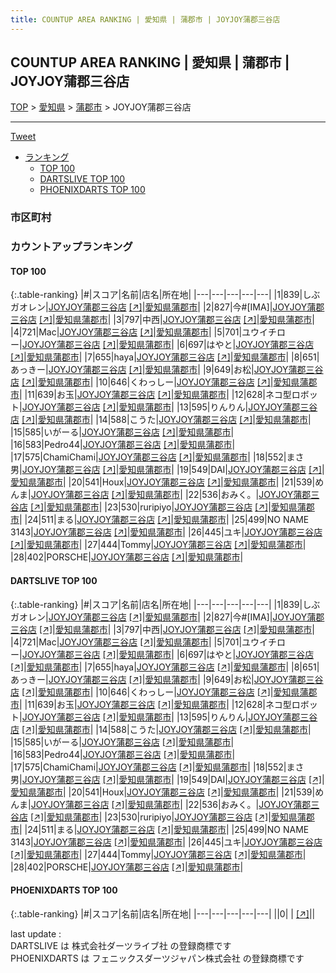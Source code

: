 ```yaml
---
title: COUNTUP AREA RANKING | 愛知県 | 蒲郡市 | JOYJOY蒲郡三谷店
---
```

## COUNTUP AREA RANKING | 愛知県 | 蒲郡市 | JOYJOY蒲郡三谷店

[TOP](/darts/rank/) > [愛知県](/darts/rank/愛知県/) > [蒲郡市](/darts/rank/愛知県/蒲郡市/) > JOYJOY蒲郡三谷店

___

<a href="https://twitter.com/share?ref_src=twsrc%5Etfw" data-text="COUNTUP AREA RANKING | 愛知県蒲郡市JOYJOY蒲郡三谷店" class="twitter-share-button" data-hashtags="DARTSLIVE,PHOENIXDARTS,darts,ダーツ" data-show-count="false">Tweet</a>

* [ランキング](#カウントアップランキング)
    * [TOP 100](#top-100)
    * [DARTSLIVE TOP 100](#dartslive-top-100)
    * [PHOENIXDARTS TOP 100](#phoenixdarts-top-100)

### 市区町村

<ul>

</ul>

### カウントアップランキング

#### TOP 100



{:.table-ranking}
|#|スコア|名前|店名|所在地|
|---|---|---|---|---|
|1|839|<span class="rank-name-dl">しぶガオレン</span>|<a href="/darts/rank/shops/c4c6cdab0f10ce50790ab824ce8730e5.html">JOYJOY蒲郡三谷店</a> <a href="https://search.dartslive.com/jp/shop/c4c6cdab0f10ce50790ab824ce8730e5">[↗]</a>|<a href="/darts/rank/愛知県/蒲郡市">愛知県蒲郡市</a>|
|2|827|<span class="rank-name-dl">今#[IMA]</span>|<a href="/darts/rank/shops/c4c6cdab0f10ce50790ab824ce8730e5.html">JOYJOY蒲郡三谷店</a> <a href="https://search.dartslive.com/jp/shop/c4c6cdab0f10ce50790ab824ce8730e5">[↗]</a>|<a href="/darts/rank/愛知県/蒲郡市">愛知県蒲郡市</a>|
|3|797|<span class="rank-name-dl">中西</span>|<a href="/darts/rank/shops/c4c6cdab0f10ce50790ab824ce8730e5.html">JOYJOY蒲郡三谷店</a> <a href="https://search.dartslive.com/jp/shop/c4c6cdab0f10ce50790ab824ce8730e5">[↗]</a>|<a href="/darts/rank/愛知県/蒲郡市">愛知県蒲郡市</a>|
|4|721|<span class="rank-name-dl">Mac</span>|<a href="/darts/rank/shops/c4c6cdab0f10ce50790ab824ce8730e5.html">JOYJOY蒲郡三谷店</a> <a href="https://search.dartslive.com/jp/shop/c4c6cdab0f10ce50790ab824ce8730e5">[↗]</a>|<a href="/darts/rank/愛知県/蒲郡市">愛知県蒲郡市</a>|
|5|701|<span class="rank-name-dl">ユウイチロー</span>|<a href="/darts/rank/shops/c4c6cdab0f10ce50790ab824ce8730e5.html">JOYJOY蒲郡三谷店</a> <a href="https://search.dartslive.com/jp/shop/c4c6cdab0f10ce50790ab824ce8730e5">[↗]</a>|<a href="/darts/rank/愛知県/蒲郡市">愛知県蒲郡市</a>|
|6|697|<span class="rank-name-dl">はやと</span>|<a href="/darts/rank/shops/c4c6cdab0f10ce50790ab824ce8730e5.html">JOYJOY蒲郡三谷店</a> <a href="https://search.dartslive.com/jp/shop/c4c6cdab0f10ce50790ab824ce8730e5">[↗]</a>|<a href="/darts/rank/愛知県/蒲郡市">愛知県蒲郡市</a>|
|7|655|<span class="rank-name-dl">haya</span>|<a href="/darts/rank/shops/c4c6cdab0f10ce50790ab824ce8730e5.html">JOYJOY蒲郡三谷店</a> <a href="https://search.dartslive.com/jp/shop/c4c6cdab0f10ce50790ab824ce8730e5">[↗]</a>|<a href="/darts/rank/愛知県/蒲郡市">愛知県蒲郡市</a>|
|8|651|<span class="rank-name-dl">あっきー</span>|<a href="/darts/rank/shops/c4c6cdab0f10ce50790ab824ce8730e5.html">JOYJOY蒲郡三谷店</a> <a href="https://search.dartslive.com/jp/shop/c4c6cdab0f10ce50790ab824ce8730e5">[↗]</a>|<a href="/darts/rank/愛知県/蒲郡市">愛知県蒲郡市</a>|
|9|649|<span class="rank-name-dl">お松</span>|<a href="/darts/rank/shops/c4c6cdab0f10ce50790ab824ce8730e5.html">JOYJOY蒲郡三谷店</a> <a href="https://search.dartslive.com/jp/shop/c4c6cdab0f10ce50790ab824ce8730e5">[↗]</a>|<a href="/darts/rank/愛知県/蒲郡市">愛知県蒲郡市</a>|
|10|646|<span class="rank-name-dl">くわっしー</span>|<a href="/darts/rank/shops/c4c6cdab0f10ce50790ab824ce8730e5.html">JOYJOY蒲郡三谷店</a> <a href="https://search.dartslive.com/jp/shop/c4c6cdab0f10ce50790ab824ce8730e5">[↗]</a>|<a href="/darts/rank/愛知県/蒲郡市">愛知県蒲郡市</a>|
|11|639|<span class="rank-name-dl">お玉</span>|<a href="/darts/rank/shops/c4c6cdab0f10ce50790ab824ce8730e5.html">JOYJOY蒲郡三谷店</a> <a href="https://search.dartslive.com/jp/shop/c4c6cdab0f10ce50790ab824ce8730e5">[↗]</a>|<a href="/darts/rank/愛知県/蒲郡市">愛知県蒲郡市</a>|
|12|628|<span class="rank-name-dl">ネコ型ロボット</span>|<a href="/darts/rank/shops/c4c6cdab0f10ce50790ab824ce8730e5.html">JOYJOY蒲郡三谷店</a> <a href="https://search.dartslive.com/jp/shop/c4c6cdab0f10ce50790ab824ce8730e5">[↗]</a>|<a href="/darts/rank/愛知県/蒲郡市">愛知県蒲郡市</a>|
|13|595|<span class="rank-name-dl">りんりん</span>|<a href="/darts/rank/shops/c4c6cdab0f10ce50790ab824ce8730e5.html">JOYJOY蒲郡三谷店</a> <a href="https://search.dartslive.com/jp/shop/c4c6cdab0f10ce50790ab824ce8730e5">[↗]</a>|<a href="/darts/rank/愛知県/蒲郡市">愛知県蒲郡市</a>|
|14|588|<span class="rank-name-dl">こうた</span>|<a href="/darts/rank/shops/c4c6cdab0f10ce50790ab824ce8730e5.html">JOYJOY蒲郡三谷店</a> <a href="https://search.dartslive.com/jp/shop/c4c6cdab0f10ce50790ab824ce8730e5">[↗]</a>|<a href="/darts/rank/愛知県/蒲郡市">愛知県蒲郡市</a>|
|15|585|<span class="rank-name-dl">いがーる</span>|<a href="/darts/rank/shops/c4c6cdab0f10ce50790ab824ce8730e5.html">JOYJOY蒲郡三谷店</a> <a href="https://search.dartslive.com/jp/shop/c4c6cdab0f10ce50790ab824ce8730e5">[↗]</a>|<a href="/darts/rank/愛知県/蒲郡市">愛知県蒲郡市</a>|
|16|583|<span class="rank-name-dl">Pedro44</span>|<a href="/darts/rank/shops/c4c6cdab0f10ce50790ab824ce8730e5.html">JOYJOY蒲郡三谷店</a> <a href="https://search.dartslive.com/jp/shop/c4c6cdab0f10ce50790ab824ce8730e5">[↗]</a>|<a href="/darts/rank/愛知県/蒲郡市">愛知県蒲郡市</a>|
|17|575|<span class="rank-name-dl">ChamiChami</span>|<a href="/darts/rank/shops/c4c6cdab0f10ce50790ab824ce8730e5.html">JOYJOY蒲郡三谷店</a> <a href="https://search.dartslive.com/jp/shop/c4c6cdab0f10ce50790ab824ce8730e5">[↗]</a>|<a href="/darts/rank/愛知県/蒲郡市">愛知県蒲郡市</a>|
|18|552|<span class="rank-name-dl">まさ男</span>|<a href="/darts/rank/shops/c4c6cdab0f10ce50790ab824ce8730e5.html">JOYJOY蒲郡三谷店</a> <a href="https://search.dartslive.com/jp/shop/c4c6cdab0f10ce50790ab824ce8730e5">[↗]</a>|<a href="/darts/rank/愛知県/蒲郡市">愛知県蒲郡市</a>|
|19|549|<span class="rank-name-dl">DAI</span>|<a href="/darts/rank/shops/c4c6cdab0f10ce50790ab824ce8730e5.html">JOYJOY蒲郡三谷店</a> <a href="https://search.dartslive.com/jp/shop/c4c6cdab0f10ce50790ab824ce8730e5">[↗]</a>|<a href="/darts/rank/愛知県/蒲郡市">愛知県蒲郡市</a>|
|20|541|<span class="rank-name-dl">Houx</span>|<a href="/darts/rank/shops/c4c6cdab0f10ce50790ab824ce8730e5.html">JOYJOY蒲郡三谷店</a> <a href="https://search.dartslive.com/jp/shop/c4c6cdab0f10ce50790ab824ce8730e5">[↗]</a>|<a href="/darts/rank/愛知県/蒲郡市">愛知県蒲郡市</a>|
|21|539|<span class="rank-name-dl">めんま</span>|<a href="/darts/rank/shops/c4c6cdab0f10ce50790ab824ce8730e5.html">JOYJOY蒲郡三谷店</a> <a href="https://search.dartslive.com/jp/shop/c4c6cdab0f10ce50790ab824ce8730e5">[↗]</a>|<a href="/darts/rank/愛知県/蒲郡市">愛知県蒲郡市</a>|
|22|536|<span class="rank-name-dl">おみく。</span>|<a href="/darts/rank/shops/c4c6cdab0f10ce50790ab824ce8730e5.html">JOYJOY蒲郡三谷店</a> <a href="https://search.dartslive.com/jp/shop/c4c6cdab0f10ce50790ab824ce8730e5">[↗]</a>|<a href="/darts/rank/愛知県/蒲郡市">愛知県蒲郡市</a>|
|23|530|<span class="rank-name-dl">ruripiyo</span>|<a href="/darts/rank/shops/c4c6cdab0f10ce50790ab824ce8730e5.html">JOYJOY蒲郡三谷店</a> <a href="https://search.dartslive.com/jp/shop/c4c6cdab0f10ce50790ab824ce8730e5">[↗]</a>|<a href="/darts/rank/愛知県/蒲郡市">愛知県蒲郡市</a>|
|24|511|<span class="rank-name-dl">まる</span>|<a href="/darts/rank/shops/c4c6cdab0f10ce50790ab824ce8730e5.html">JOYJOY蒲郡三谷店</a> <a href="https://search.dartslive.com/jp/shop/c4c6cdab0f10ce50790ab824ce8730e5">[↗]</a>|<a href="/darts/rank/愛知県/蒲郡市">愛知県蒲郡市</a>|
|25|499|<span class="rank-name-dl">NO NAME 3143</span>|<a href="/darts/rank/shops/c4c6cdab0f10ce50790ab824ce8730e5.html">JOYJOY蒲郡三谷店</a> <a href="https://search.dartslive.com/jp/shop/c4c6cdab0f10ce50790ab824ce8730e5">[↗]</a>|<a href="/darts/rank/愛知県/蒲郡市">愛知県蒲郡市</a>|
|26|445|<span class="rank-name-dl">ユキ</span>|<a href="/darts/rank/shops/c4c6cdab0f10ce50790ab824ce8730e5.html">JOYJOY蒲郡三谷店</a> <a href="https://search.dartslive.com/jp/shop/c4c6cdab0f10ce50790ab824ce8730e5">[↗]</a>|<a href="/darts/rank/愛知県/蒲郡市">愛知県蒲郡市</a>|
|27|444|<span class="rank-name-dl">Tommy</span>|<a href="/darts/rank/shops/c4c6cdab0f10ce50790ab824ce8730e5.html">JOYJOY蒲郡三谷店</a> <a href="https://search.dartslive.com/jp/shop/c4c6cdab0f10ce50790ab824ce8730e5">[↗]</a>|<a href="/darts/rank/愛知県/蒲郡市">愛知県蒲郡市</a>|
|28|402|<span class="rank-name-dl">PORSCHE</span>|<a href="/darts/rank/shops/c4c6cdab0f10ce50790ab824ce8730e5.html">JOYJOY蒲郡三谷店</a> <a href="https://search.dartslive.com/jp/shop/c4c6cdab0f10ce50790ab824ce8730e5">[↗]</a>|<a href="/darts/rank/愛知県/蒲郡市">愛知県蒲郡市</a>|


#### DARTSLIVE TOP 100



{:.table-ranking}
|#|スコア|名前|店名|所在地|
|---|---|---|---|---|
|1|839|<span class="rank-name-dl">しぶガオレン</span>|<a href="/darts/rank/shops/c4c6cdab0f10ce50790ab824ce8730e5.html">JOYJOY蒲郡三谷店</a> <a href="https://search.dartslive.com/jp/shop/c4c6cdab0f10ce50790ab824ce8730e5">[↗]</a>|<a href="/darts/rank/愛知県/蒲郡市">愛知県蒲郡市</a>|
|2|827|<span class="rank-name-dl">今#[IMA]</span>|<a href="/darts/rank/shops/c4c6cdab0f10ce50790ab824ce8730e5.html">JOYJOY蒲郡三谷店</a> <a href="https://search.dartslive.com/jp/shop/c4c6cdab0f10ce50790ab824ce8730e5">[↗]</a>|<a href="/darts/rank/愛知県/蒲郡市">愛知県蒲郡市</a>|
|3|797|<span class="rank-name-dl">中西</span>|<a href="/darts/rank/shops/c4c6cdab0f10ce50790ab824ce8730e5.html">JOYJOY蒲郡三谷店</a> <a href="https://search.dartslive.com/jp/shop/c4c6cdab0f10ce50790ab824ce8730e5">[↗]</a>|<a href="/darts/rank/愛知県/蒲郡市">愛知県蒲郡市</a>|
|4|721|<span class="rank-name-dl">Mac</span>|<a href="/darts/rank/shops/c4c6cdab0f10ce50790ab824ce8730e5.html">JOYJOY蒲郡三谷店</a> <a href="https://search.dartslive.com/jp/shop/c4c6cdab0f10ce50790ab824ce8730e5">[↗]</a>|<a href="/darts/rank/愛知県/蒲郡市">愛知県蒲郡市</a>|
|5|701|<span class="rank-name-dl">ユウイチロー</span>|<a href="/darts/rank/shops/c4c6cdab0f10ce50790ab824ce8730e5.html">JOYJOY蒲郡三谷店</a> <a href="https://search.dartslive.com/jp/shop/c4c6cdab0f10ce50790ab824ce8730e5">[↗]</a>|<a href="/darts/rank/愛知県/蒲郡市">愛知県蒲郡市</a>|
|6|697|<span class="rank-name-dl">はやと</span>|<a href="/darts/rank/shops/c4c6cdab0f10ce50790ab824ce8730e5.html">JOYJOY蒲郡三谷店</a> <a href="https://search.dartslive.com/jp/shop/c4c6cdab0f10ce50790ab824ce8730e5">[↗]</a>|<a href="/darts/rank/愛知県/蒲郡市">愛知県蒲郡市</a>|
|7|655|<span class="rank-name-dl">haya</span>|<a href="/darts/rank/shops/c4c6cdab0f10ce50790ab824ce8730e5.html">JOYJOY蒲郡三谷店</a> <a href="https://search.dartslive.com/jp/shop/c4c6cdab0f10ce50790ab824ce8730e5">[↗]</a>|<a href="/darts/rank/愛知県/蒲郡市">愛知県蒲郡市</a>|
|8|651|<span class="rank-name-dl">あっきー</span>|<a href="/darts/rank/shops/c4c6cdab0f10ce50790ab824ce8730e5.html">JOYJOY蒲郡三谷店</a> <a href="https://search.dartslive.com/jp/shop/c4c6cdab0f10ce50790ab824ce8730e5">[↗]</a>|<a href="/darts/rank/愛知県/蒲郡市">愛知県蒲郡市</a>|
|9|649|<span class="rank-name-dl">お松</span>|<a href="/darts/rank/shops/c4c6cdab0f10ce50790ab824ce8730e5.html">JOYJOY蒲郡三谷店</a> <a href="https://search.dartslive.com/jp/shop/c4c6cdab0f10ce50790ab824ce8730e5">[↗]</a>|<a href="/darts/rank/愛知県/蒲郡市">愛知県蒲郡市</a>|
|10|646|<span class="rank-name-dl">くわっしー</span>|<a href="/darts/rank/shops/c4c6cdab0f10ce50790ab824ce8730e5.html">JOYJOY蒲郡三谷店</a> <a href="https://search.dartslive.com/jp/shop/c4c6cdab0f10ce50790ab824ce8730e5">[↗]</a>|<a href="/darts/rank/愛知県/蒲郡市">愛知県蒲郡市</a>|
|11|639|<span class="rank-name-dl">お玉</span>|<a href="/darts/rank/shops/c4c6cdab0f10ce50790ab824ce8730e5.html">JOYJOY蒲郡三谷店</a> <a href="https://search.dartslive.com/jp/shop/c4c6cdab0f10ce50790ab824ce8730e5">[↗]</a>|<a href="/darts/rank/愛知県/蒲郡市">愛知県蒲郡市</a>|
|12|628|<span class="rank-name-dl">ネコ型ロボット</span>|<a href="/darts/rank/shops/c4c6cdab0f10ce50790ab824ce8730e5.html">JOYJOY蒲郡三谷店</a> <a href="https://search.dartslive.com/jp/shop/c4c6cdab0f10ce50790ab824ce8730e5">[↗]</a>|<a href="/darts/rank/愛知県/蒲郡市">愛知県蒲郡市</a>|
|13|595|<span class="rank-name-dl">りんりん</span>|<a href="/darts/rank/shops/c4c6cdab0f10ce50790ab824ce8730e5.html">JOYJOY蒲郡三谷店</a> <a href="https://search.dartslive.com/jp/shop/c4c6cdab0f10ce50790ab824ce8730e5">[↗]</a>|<a href="/darts/rank/愛知県/蒲郡市">愛知県蒲郡市</a>|
|14|588|<span class="rank-name-dl">こうた</span>|<a href="/darts/rank/shops/c4c6cdab0f10ce50790ab824ce8730e5.html">JOYJOY蒲郡三谷店</a> <a href="https://search.dartslive.com/jp/shop/c4c6cdab0f10ce50790ab824ce8730e5">[↗]</a>|<a href="/darts/rank/愛知県/蒲郡市">愛知県蒲郡市</a>|
|15|585|<span class="rank-name-dl">いがーる</span>|<a href="/darts/rank/shops/c4c6cdab0f10ce50790ab824ce8730e5.html">JOYJOY蒲郡三谷店</a> <a href="https://search.dartslive.com/jp/shop/c4c6cdab0f10ce50790ab824ce8730e5">[↗]</a>|<a href="/darts/rank/愛知県/蒲郡市">愛知県蒲郡市</a>|
|16|583|<span class="rank-name-dl">Pedro44</span>|<a href="/darts/rank/shops/c4c6cdab0f10ce50790ab824ce8730e5.html">JOYJOY蒲郡三谷店</a> <a href="https://search.dartslive.com/jp/shop/c4c6cdab0f10ce50790ab824ce8730e5">[↗]</a>|<a href="/darts/rank/愛知県/蒲郡市">愛知県蒲郡市</a>|
|17|575|<span class="rank-name-dl">ChamiChami</span>|<a href="/darts/rank/shops/c4c6cdab0f10ce50790ab824ce8730e5.html">JOYJOY蒲郡三谷店</a> <a href="https://search.dartslive.com/jp/shop/c4c6cdab0f10ce50790ab824ce8730e5">[↗]</a>|<a href="/darts/rank/愛知県/蒲郡市">愛知県蒲郡市</a>|
|18|552|<span class="rank-name-dl">まさ男</span>|<a href="/darts/rank/shops/c4c6cdab0f10ce50790ab824ce8730e5.html">JOYJOY蒲郡三谷店</a> <a href="https://search.dartslive.com/jp/shop/c4c6cdab0f10ce50790ab824ce8730e5">[↗]</a>|<a href="/darts/rank/愛知県/蒲郡市">愛知県蒲郡市</a>|
|19|549|<span class="rank-name-dl">DAI</span>|<a href="/darts/rank/shops/c4c6cdab0f10ce50790ab824ce8730e5.html">JOYJOY蒲郡三谷店</a> <a href="https://search.dartslive.com/jp/shop/c4c6cdab0f10ce50790ab824ce8730e5">[↗]</a>|<a href="/darts/rank/愛知県/蒲郡市">愛知県蒲郡市</a>|
|20|541|<span class="rank-name-dl">Houx</span>|<a href="/darts/rank/shops/c4c6cdab0f10ce50790ab824ce8730e5.html">JOYJOY蒲郡三谷店</a> <a href="https://search.dartslive.com/jp/shop/c4c6cdab0f10ce50790ab824ce8730e5">[↗]</a>|<a href="/darts/rank/愛知県/蒲郡市">愛知県蒲郡市</a>|
|21|539|<span class="rank-name-dl">めんま</span>|<a href="/darts/rank/shops/c4c6cdab0f10ce50790ab824ce8730e5.html">JOYJOY蒲郡三谷店</a> <a href="https://search.dartslive.com/jp/shop/c4c6cdab0f10ce50790ab824ce8730e5">[↗]</a>|<a href="/darts/rank/愛知県/蒲郡市">愛知県蒲郡市</a>|
|22|536|<span class="rank-name-dl">おみく。</span>|<a href="/darts/rank/shops/c4c6cdab0f10ce50790ab824ce8730e5.html">JOYJOY蒲郡三谷店</a> <a href="https://search.dartslive.com/jp/shop/c4c6cdab0f10ce50790ab824ce8730e5">[↗]</a>|<a href="/darts/rank/愛知県/蒲郡市">愛知県蒲郡市</a>|
|23|530|<span class="rank-name-dl">ruripiyo</span>|<a href="/darts/rank/shops/c4c6cdab0f10ce50790ab824ce8730e5.html">JOYJOY蒲郡三谷店</a> <a href="https://search.dartslive.com/jp/shop/c4c6cdab0f10ce50790ab824ce8730e5">[↗]</a>|<a href="/darts/rank/愛知県/蒲郡市">愛知県蒲郡市</a>|
|24|511|<span class="rank-name-dl">まる</span>|<a href="/darts/rank/shops/c4c6cdab0f10ce50790ab824ce8730e5.html">JOYJOY蒲郡三谷店</a> <a href="https://search.dartslive.com/jp/shop/c4c6cdab0f10ce50790ab824ce8730e5">[↗]</a>|<a href="/darts/rank/愛知県/蒲郡市">愛知県蒲郡市</a>|
|25|499|<span class="rank-name-dl">NO NAME 3143</span>|<a href="/darts/rank/shops/c4c6cdab0f10ce50790ab824ce8730e5.html">JOYJOY蒲郡三谷店</a> <a href="https://search.dartslive.com/jp/shop/c4c6cdab0f10ce50790ab824ce8730e5">[↗]</a>|<a href="/darts/rank/愛知県/蒲郡市">愛知県蒲郡市</a>|
|26|445|<span class="rank-name-dl">ユキ</span>|<a href="/darts/rank/shops/c4c6cdab0f10ce50790ab824ce8730e5.html">JOYJOY蒲郡三谷店</a> <a href="https://search.dartslive.com/jp/shop/c4c6cdab0f10ce50790ab824ce8730e5">[↗]</a>|<a href="/darts/rank/愛知県/蒲郡市">愛知県蒲郡市</a>|
|27|444|<span class="rank-name-dl">Tommy</span>|<a href="/darts/rank/shops/c4c6cdab0f10ce50790ab824ce8730e5.html">JOYJOY蒲郡三谷店</a> <a href="https://search.dartslive.com/jp/shop/c4c6cdab0f10ce50790ab824ce8730e5">[↗]</a>|<a href="/darts/rank/愛知県/蒲郡市">愛知県蒲郡市</a>|
|28|402|<span class="rank-name-dl">PORSCHE</span>|<a href="/darts/rank/shops/c4c6cdab0f10ce50790ab824ce8730e5.html">JOYJOY蒲郡三谷店</a> <a href="https://search.dartslive.com/jp/shop/c4c6cdab0f10ce50790ab824ce8730e5">[↗]</a>|<a href="/darts/rank/愛知県/蒲郡市">愛知県蒲郡市</a>|


#### PHOENIXDARTS TOP 100



{:.table-ranking}
|#|スコア|名前|店名|所在地|
|---|---|---|---|---|
||0|<span class="rank-name-dl"> </span>|<a href="/darts/rank/shops/.html"></a> <a href="">[↗]</a>|<a href="/darts/rank//"></a>|


<div class="footer border-top border-gray-light mt-5 pt-3 text-right text-gray">
    last update : <span style="font-weight: italic" id="foot_last_modified"></span><br />
    DARTSLIVE は 株式会社ダーツライブ社 の登録商標です<br />
    PHOENIXDARTS は フェニックスダーツジャパン株式会社 の登録商標です<br />
</div>

<script src="https://cdnjs.cloudflare.com/ajax/libs/jquery.tablesorter/2.31.3/js/jquery.tablesorter.min.js" integrity="sha512-qzgd5cYSZcosqpzpn7zF2ZId8f/8CHmFKZ8j7mU4OUXTNRd5g+ZHBPsgKEwoqxCtdQvExE5LprwwPAgoicguNg==" crossorigin="anonymous" referrerpolicy="no-referrer"></script>
<link rel="stylesheet" href="https://cdnjs.cloudflare.com/ajax/libs/jquery.tablesorter/2.31.3/css/theme.default.min.css" integrity="sha512-wghhOJkjQX0Lh3NSWvNKeZ0ZpNn+SPVXX1Qyc9OCaogADktxrBiBdKGDoqVUOyhStvMBmJQ8ZdMHiR3wuEq8+w==" crossorigin="anonymous" referrerpolicy="no-referrer" />
<script>
$(function() {
    $(".table-ranking").tablesorter({sortList:[[0, 0]]});
    $("#foot_last_modified").text(formatDate(new Date(document.lastModified), 'yyyy-MM-dd HH:mm:ss'));
});
</script>

<script async src="https://platform.twitter.com/widgets.js" charset="utf-8"></script>
